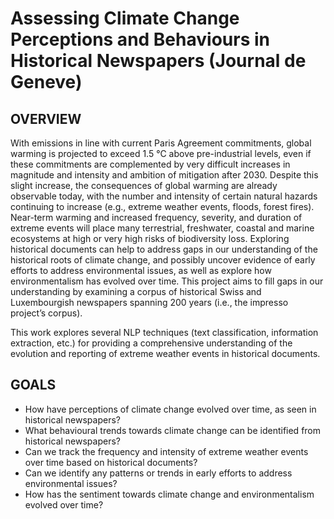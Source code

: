 # Assessing Climate Change Perceptions and Behaviours in Historical Newspapers (Journal de Geneve)

## OVERVIEW

With emissions in line with current Paris Agreement commitments, global warming is projected to exceed 1.5 °C above pre-industrial levels, even if these commitments are complemented by very difficult increases in magnitude and intensity and ambition of mitigation after 2030. Despite this slight increase, the consequences of global warming are already observable today, with the number and intensity of certain natural hazards continuing to increase (e.g., extreme weather events, floods, forest fires). Near-term warming and increased frequency, severity, and duration of extreme events will place many terrestrial, freshwater, coastal and marine ecosystems at high or very high risks of biodiversity loss. Exploring historical documents can help to address gaps in our understanding of the historical roots of climate change, and possibly uncover evidence of early efforts to address environmental issues, as well as explore how environmentalism has evolved over time. This project aims to fill gaps in our understanding by examining a corpus of historical Swiss and Luxembourgish newspapers spanning 200 years (i.e., the impresso project’s corpus).

This work explores several NLP techniques (text classification, information extraction, etc.) for providing a comprehensive understanding of the evolution and reporting of extreme weather events in historical documents.

## GOALS

- How have perceptions of climate change evolved over time, as seen in historical newspapers?
- What behavioural trends towards climate change can be identified from historical newspapers?
- Can we track the frequency and intensity of extreme weather events over time based on historical documents?
- Can we identify any patterns or trends in early efforts to address environmental issues?
- How has the sentiment towards climate change and environmentalism evolved over time?
